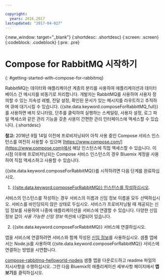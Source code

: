 ```yaml
---

copyright:
  years: 2016,2017
lastupdated: "2017-04-027"
---
```


{:new_window: target="_blank"}
{:shortdesc: .shortdesc}
{:screen: .screen}
{:codeblock: .codeblock}
{:pre: .pre}

# Compose for RabbitMQ 시작하기
{: #getting-started-with-compose-for-rabbitmq}

RabbitMQ는 데이터와 애플리케이션 계층의 분리를 사용하여 애플리케이션과 데이터베이스 간 메시지를 비동기로 처리합니다. 개발자는 RabbitMQ를 사용하여 사용자 정의할 수 있는 지속성 레벨, 전달 설정, 확인된 문서가 있는 메시지를 라우트하고 추적하며 큐에 대기시킬 수 있습니다. {{site.data.keyword.composeForRabbitMQ_full}}를 사용하면 배치 모니터링, 단추를 클릭하여 실행하는 스케일링, 사용자 설정, 로그 파일 액세스와 같은 관리 기능을 갖춘 사용이 간편한 관리 인터페이스에 액세스할 수 있습니다.
{:shortdesc}

**참고:** 2016년 9월 14일 이전에 프로비저닝되어 아직 사용 중인 Compose 서비스 인스턴스를 여전히 사용할 수 있으며 [https://www.compose.com/](https://www.compose.com)에서 해당 인스턴스에 직접 액세스할 수 있습니다. 이 시점 이후에 프로비저닝되는 Compose 서비스 인스턴스의 경우 Bluemix 계정을 사용하여 직접 액세스하고 사용할 수 있습니다. 

{{site.data.keyword.composeForRabbitMQ}}를 시작하려면 다음 단계를 완료하십시오. 

1. [{{site.data.keyword.composeForRabbitMQ}} 인스턴스를 작성하십시오](https://console.ng.bluemix.net/catalog/services/compose-for-rabbitmq/). 

  서비스의 인스턴스를 작성하는 경우 서비스의 이름과 신임 정보 이름을 모두 선택하십시오. 서비스를 바인딩되지 않은 상태로 두십시오. 서비스가 프로비저닝될 때 제공되는 신임 정보를 사용하여 나중에 애플리케이션을 서비스에 연결할 수 있습니다. 다양한 신임 정보 값이 *사용 가능한 신임 정보* 섹션에 나열되어 있습니다. 

2. {{site.data.keyword.composeForRabbitMQ}} 서비스에 연결하십시오. 

  앱을 서비스에 연결하려면 서비스와 함께 작성된 [신임 정보](./credentials.html)를 사용하십시오. 샘플 앱에서는 Node.js를 사용하여 {{site.data.keyword.composeForRabbitMQ}} 서비스에 연결하는 방법을 시연합니다. 

  [compose-rabbitmq-helloworld-nodejs](https://github.com/IBM-Bluemix/compose-rabbitmq-helloworld-nodejs) 샘플 앱을 다운로드하고 readme 파일의 지시사항을 수행하십시오. 그런 다음 Bluemix의 애플리케이션 세부사항 페이지에서 **앱 보기**를 클릭하십시오. 
